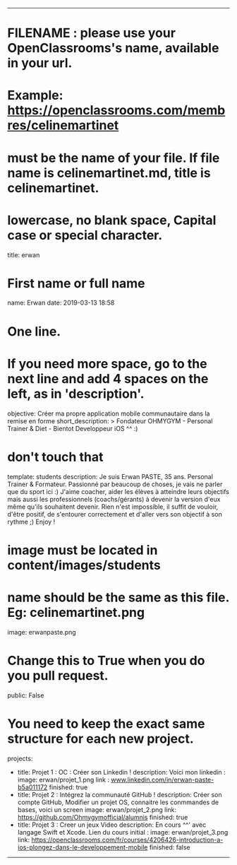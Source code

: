 ---

# FILENAME : please use your OpenClassrooms's name, available in your url.
# Example: https://openclassrooms.com/membres/celinemartinet
# must be the name of your file. If file name is celinemartinet.md, title is celinemartinet.
# lowercase, no blank space, Capital case or special character.
title: erwan

# First name or full name
name: Erwan
date: 2019-03-13 18:58

# One line.
# If you need more space, go to the next line and add 4 spaces on the left, as in 'description'.
objective: Créer ma propre application mobile communautaire dans la remise en forme
short_description: >
    Fondateur OHMYGYM - Personal Trainer & Diet - Bientot Developpeur iOS ^^ :)

# don't touch that
template: students
description:
    Je suis Erwan PASTE, 35 ans. Personal Trainer & Formateur.
    Passionné par beaucoup de choses, je vais ne parler que du sport ici :)
    J'aime coacher, aider les élèves à atteindre leurs objectifs mais aussi les professionnels (coachs/gérants) à devenir la version d'eux même qu'ils souhaitent devenir. 
    Rien n'est impossible, il suffit de vouloir, d'être positif, de s'entourer correctement et d'aller vers son objectif à son rythme ;) Enjoy !

# image must be located in content/images/students
# name should be the same as this file. Eg: celinemartinet.png
image: erwanpaste.png

# Change this to True when you do you pull request.
public: False

# You need to keep the exact same structure for each new project.
projects:
  - title: Projet 1 : OC : Créer son Linkedin !
    description: Voici mon linkedin :
    image: erwan/projet_1.png
    link : www.linkedin.com/in/erwan-paste-b5a011172
    finished: true
  - title: Projet 2 : Intégrez la communauté GitHub !
    description: Créer son compte GitHub, Modifier un projet OS, connaitre les conmmandes de bases, voici un screen
    image: erwan/projet_2.png
    link: https://github.com/Ohmygymofficial/alumnis
    finished: true
  - title: Projet 3 : Creer un jeux Video
    description: En cours ^^' avec langage Swift et Xcode. Lien du cours initial :
    image: erwan/projet_3.png
    link: https://openclassrooms.com/fr/courses/4206426-introduction-a-ios-plongez-dans-le-developpement-mobile
    finished: false
---